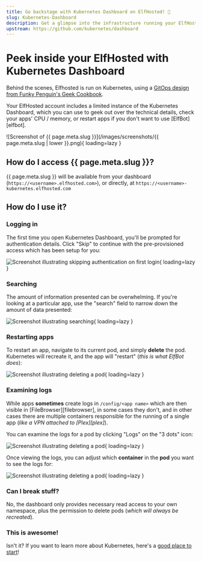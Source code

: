 ```yaml
---
title: Go backstage with Kubernetes Dashboard on ElfHosted! 🧝
slug: Kubernetes-Dashboard
description: Get a glimpse into the infrastructure running your ElfHosted apps, using own own private Kubernetes Dashboard!
upstream: https://github.com/kubernetes/dashboard
---
```


# Peek inside your ElfHosted with Kubernetes Dashboard

Behind the scenes, Elfhosted is run on Kubernetes, using a [GitOps design from Funky Penguin's Geek Cookbook](https://geek-cookbook.funkypenguin.co.nz/kubernetes/deployment/flux/design/).

Your ElfHosted account includes a limited instance of the Kubernetes Dashboard, which you can use to geek out over the technical details, check your apps' CPU / memory, or restart apps if you don't want to use [ElfBot][elfbot].

![Screenshot of {{ page.meta.slug }}](/images/screenshots/{{ page.meta.slug | lower }}.png){ loading=lazy }

## How do I access {{ page.meta.slug }}?

{{ page.meta.slug }} will be available from your dashboard (`https://<username>.elfhosted.com>`), or directly, at `https://<username>-kubernetes.elfhosted.com`

## How do I use it?

### Logging in

The first time you open Kubernetes Dashboard, you'll be prompted for authentication details. Click "Skip" to continue with the pre-provisioned access which has been setup for you:

![Screenshot illustrating skipping authentication on first login](/images/kubernetes-dashboard-skip-auth.png){ loading=lazy }

### Searching

The amount of information presented can be overwhelming. If you're looking at a particular app, use the "search" field to narrow down the amount of data presented:

![Screenshot illustrating searching](/images/kubernetes-dashboard-search.png){ loading=lazy }

### Restarting apps

To restart an app, navigate to its current pod, and simply **delete** the pod. Kubernetes will recreate it, and the app will "restart" (*this is what ElfBot does*):

![Screenshot illustrating deleting a pod](/images/kubernetes-dashboard-delete-pod.png){ loading=lazy }

### Examining logs 

While apps **sometimes** create logs in `/config/<app name>` which are then visible in [FileBrowser][filebrowser], in some cases they don't, and in other cases there are multiple containers responsible for the running of a single app (*like a VPN attached to [Plex][plex]*).

You can examine the logs for a pod by clicking "Logs" on the "3 dots" icon:

![Screenshot illustrating deleting a pod](/images/kubernetes-dashboard-pod-logs.png){ loading=lazy }

Once viewing the logs, you can adjust which **container** in the **pod** you want to see the logs for:

![Screenshot illustrating deleting a pod](/images/kubernetes-dashboard-app-logs-per-container.png){ loading=lazy }

### Can I break stuff?

No, the dashboard only provides necessary read access to your own namespace, plus the permission to delete pods (*which will always be recreated*).

### This is awesome!

Isn't it? If you want to learn more about Kubernetes, here's a [good place to start](https://geek-cookbook.funkypenguin.co.nz)!